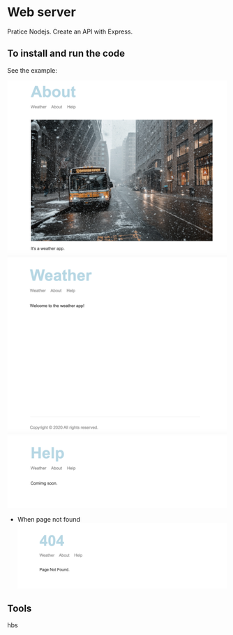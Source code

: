 # Web server

Pratice Nodejs. Create an API with Express.

## To install and run the code



See the example:

![console](public/img/screen1.png)
![console](public/img/screen2.png)
![console](public/img/screen3.png)

- When page not found
![console](public/img/screen4.png)

## Tools
hbs